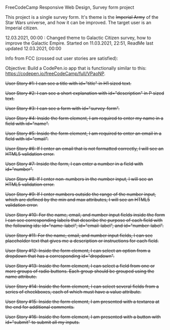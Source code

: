 FreeCodeCamp Responsive Web Design, Survey form project

This project is a single survey form. It's theme is the ~~Imperial Army~~ of the Star Wars universe, and how it can be improved. The target user is an Imperial citizen. 

12.03.2021, 00:00 : Changed theme to Galactic Citizen survey, how to improve the Galactic Empire.
Started on 11.03.2021, 22:51, ReadMe last updated 12.03.2021, 00:00

Info from FCC (crossed out user stories are satisfied):

Objective: Build a CodePen.io app that is functionally similar to this: https://codepen.io/freeCodeCamp/full/VPaoNP.

~~User Story #1: I can see a title with id="title" in H1 sized text.~~

~~User Story #2: I can see a short explanation with id="description" in P sized text.~~

~~User Story #3: I can see a form with id="survey-form".~~

~~User Story #4: Inside the form element, I am required to enter my name in a field with id="name".~~

~~User Story #5: Inside the form element, I am required to enter an email in a field with id="email".~~

~~User Story #6: If I enter an email that is not formatted correctly, I will see an HTML5 validation error.~~

~~User Story #7: Inside the form, I can enter a number in a field with id="number".~~

~~User Story #8: If I enter non-numbers in the number input, I will see an HTML5 validation error.~~

~~User Story #9: If I enter numbers outside the range of the number input, which are defined by the min and max attributes, I will see an HTML5 validation error.~~

~~User Story #10: For the name, email, and number input fields inside the form I can see corresponding labels that describe the purpose of each field with the following ids: id="name-label", id="email-label", and id="number-label".~~

~~User Story #11: For the name, email, and number input fields, I can see placeholder text that gives me a description or instructions for each field.~~

~~User Story #12: Inside the form element, I can select an option from a dropdown that has a corresponding id="dropdown".~~

~~User Story #13: Inside the form element, I can select a field from one or more groups of radio buttons. Each group should be grouped using the name attribute.~~

~~User Story #14: Inside the form element, I can select several fields from a series of checkboxes, each of which must have a value attribute.~~

~~User Story #15: Inside the form element, I am presented with a textarea at the end for additional comments.~~

~~User Story #16: Inside the form element, I am presented with a button with id="submit" to submit all my inputs.~~